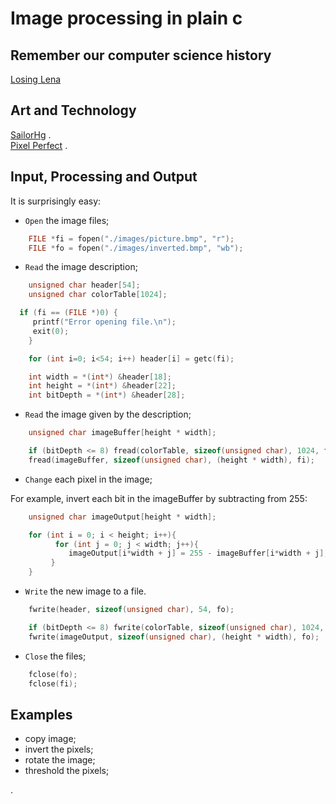 # Image processing in plain c

## Remember our computer science history   
[Losing Lena](https://www.losinglena.com/)


## Art and Technology

[SailorHg](https://twitter.com/sailorhg) .  
[Pixel Perfect](https://shop.bubblesort.io/) .  

## Input, Processing and Output

It is surprisingly easy:
* `Open` the image files;   

```c
	FILE *fi = fopen("./images/picture.bmp", "r");
	FILE *fo = fopen("./images/inverted.bmp", "wb");
```

* `Read` the image description;  

```c
 	unsigned char header[54];
	unsigned char colorTable[1024];

  if (fi == (FILE *)0) {
     printf("Error opening file.\n");
     exit(0);
 	}

 	for (int i=0; i<54; i++) header[i] = getc(fi);

 	int width = *(int*) &header[18];
 	int height = *(int*) &header[22];
	int bitDepth = *(int*) &header[28];
```

* `Read` the image given by the description;  

```c
 	unsigned char imageBuffer[height * width];

	if (bitDepth <= 8) fread(colorTable, sizeof(unsigned char), 1024, fi);
	fread(imageBuffer, sizeof(unsigned char), (height * width), fi);
```
* `Change` each pixel in the image;   

For example, invert each bit in the imageBuffer by subtracting from 255:
```c
 	unsigned char imageOutput[height * width];

	for (int i = 0; i < height; i++){
	      for (int j = 0; j < width; j++){                   
		     imageOutput[i*width + j] = 255 - imageBuffer[i*width + j]; 
		 }   
	}
```
* `Write` the new image to a file.   

```c
	fwrite(header, sizeof(unsigned char), 54, fo); 

	if (bitDepth <= 8) fwrite(colorTable, sizeof(unsigned char), 1024, fo);
	fwrite(imageOutput, sizeof(unsigned char), (height * width), fo);
```

* `Close` the files;   

```c
	fclose(fo);
 	fclose(fi);
```


## Examples

* copy image;   
* invert the pixels;   
* rotate the image;   
* threshold the pixels;   


.

